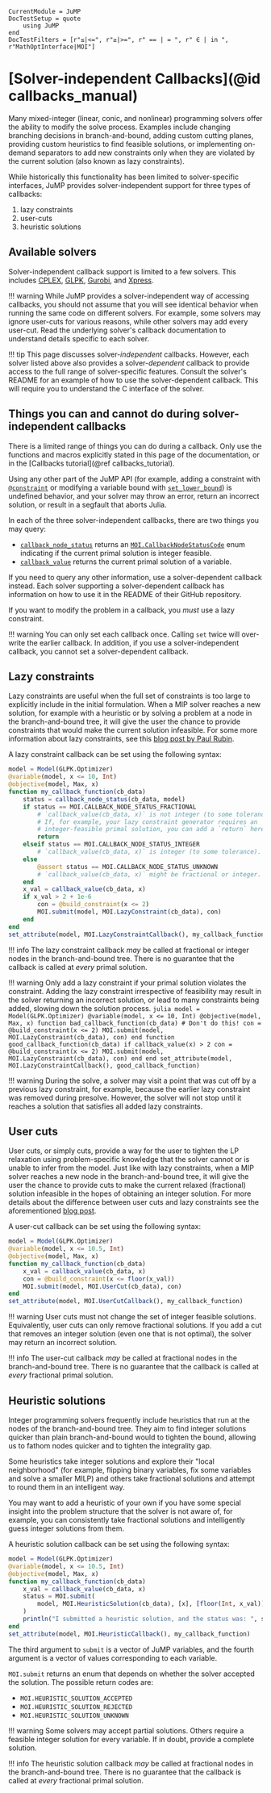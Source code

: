 ```@meta
CurrentModule = JuMP
DocTestSetup = quote
    using JuMP
end
DocTestFilters = [r"≤|<=", r"≥|>=", r" == | = ", r" ∈ | in ", r"MathOptInterface|MOI"]
```

# [Solver-independent Callbacks](@id callbacks_manual)

Many mixed-integer (linear, conic, and nonlinear) programming solvers offer
the ability to modify the solve process. Examples include changing branching
decisions in branch-and-bound, adding custom cutting planes, providing custom
heuristics to find feasible solutions, or implementing on-demand separators to
add new constraints only when they are violated by the current solution (also
known as lazy constraints).

While historically this functionality has been limited to solver-specific
interfaces, JuMP provides solver-independent support for three types of
callbacks:

 1. lazy constraints
 2. user-cuts
 3. heuristic solutions

## Available solvers

Solver-independent callback support is limited to a few solvers. This includes
[CPLEX](https://github.com/jump-dev/CPLEX.jl),
[GLPK](https://github.com/jump-dev/GLPK.jl),
[Gurobi](https://github.com/jump-dev/Gurobi.jl), and
[Xpress](https://github.com/jump-dev/Xpress.jl).

!!! warning
    While JuMP provides a solver-independent way of accessing callbacks, you
    should not assume that you will see identical behavior when running the same
    code on different solvers. For example, some solvers may ignore user-cuts
    for various reasons, while other solvers may add every user-cut. Read the
    underlying solver's callback documentation to understand details specific to
    each solver.

!!! tip
    This page discusses solver-_independent_ callbacks. However, each solver
    listed above also provides a solver-_dependent_ callback to provide access
    to the full range of solver-specific features. Consult the solver's README
    for an example of how to use the solver-dependent callback. This will
    require you to understand the C interface of the solver.

## Things you can and cannot do during solver-independent callbacks

There is a limited range of things you can do during a callback. Only use the
functions and macros explicitly stated in this page of the documentation, or in
the [Callbacks tutorial](@ref callbacks_tutorial).

Using any other part of the JuMP API (for example, adding a constraint with [`@constraint`](@ref)
or modifying a variable bound with [`set_lower_bound`](@ref)) is undefined
behavior, and your solver may throw an error, return an incorrect solution, or
result in a segfault that aborts Julia.

In each of the three solver-independent callbacks, there are two things you may
query:
 - [`callback_node_status`](@ref) returns an [`MOI.CallbackNodeStatusCode`](@ref)
   enum indicating if the current primal solution is integer feasible.
 - [`callback_value`](@ref) returns the current primal solution of a variable.

If you need to query any other information, use a solver-dependent callback
instead. Each solver supporting a solver-dependent callback has information on
how to use it in the README of their GitHub repository.

If you want to modify the problem in a callback, you _must_ use a lazy
constraint.

!!! warning
    You can only set each callback once. Calling `set` twice will over-write
    the earlier callback. In addition, if you use a solver-independent
    callback, you cannot set a solver-dependent callback.

## Lazy constraints

Lazy constraints are useful when the full set of constraints is too large to
explicitly include in the initial formulation. When a MIP solver reaches a new
solution, for example with a heuristic or by solving a problem at a node in
the branch-and-bound tree, it will give the user the chance to provide
constraints that would make the current solution infeasible. For some more
information about lazy constraints, see this [blog post by Paul Rubin](https://orinanobworld.blogspot.com/2012/08/user-cuts-versus-lazy-constraints.html).

A lazy constraint callback can be set using the following syntax:

```julia
model = Model(GLPK.Optimizer)
@variable(model, x <= 10, Int)
@objective(model, Max, x)
function my_callback_function(cb_data)
    status = callback_node_status(cb_data, model)
    if status == MOI.CALLBACK_NODE_STATUS_FRACTIONAL
        # `callback_value(cb_data, x)` is not integer (to some tolerance).
        # If, for example, your lazy constraint generator requires an
        # integer-feasible primal solution, you can add a `return` here.
        return
    elseif status == MOI.CALLBACK_NODE_STATUS_INTEGER
        # `callback_value(cb_data, x)` is integer (to some tolerance).
    else
        @assert status == MOI.CALLBACK_NODE_STATUS_UNKNOWN
        # `callback_value(cb_data, x)` might be fractional or integer.
    end
    x_val = callback_value(cb_data, x)
    if x_val > 2 + 1e-6
        con = @build_constraint(x <= 2)
        MOI.submit(model, MOI.LazyConstraint(cb_data), con)
    end
end
set_attribute(model, MOI.LazyConstraintCallback(), my_callback_function)
```

!!! info
    The lazy constraint callback _may_ be called at fractional or integer
    nodes in the branch-and-bound tree. There is no guarantee that the
    callback is called at _every_ primal solution.

!!! warning
    Only add a lazy constraint if your primal solution violates the constraint.
    Adding the lazy constraint irrespective of feasibility may result in the
    solver returning an incorrect solution, or lead to many constraints being
    added, slowing down the solution process.
    ```julia
    model = Model(GLPK.Optimizer)
    @variable(model, x <= 10, Int)
    @objective(model, Max, x)
    function bad_callback_function(cb_data)
        # Don't do this!
        con = @build_constraint(x <= 2)
        MOI.submit(model, MOI.LazyConstraint(cb_data), con)
    end
    function good_callback_function(cb_data)
        if callback_value(x) > 2
            con = @build_constraint(x <= 2)
            MOI.submit(model, MOI.LazyConstraint(cb_data), con)
        end
    end
    set_attribute(model, MOI.LazyConstraintCallback(), good_callback_function)
    ```

!!! warning
    During the solve, a solver may visit a point that was cut off by a previous
    lazy constraint, for example, because the earlier lazy constraint was removed
    during presolve. However, the solver will not stop until it reaches a
    solution that satisfies all added lazy constraints.

## User cuts

User cuts, or simply cuts, provide a way for the user to tighten the LP
relaxation using problem-specific knowledge that the solver cannot or is
unable to infer from the model. Just like with lazy constraints, when a MIP
solver reaches a new node in the branch-and-bound tree, it will give the user
the chance to provide cuts to make the current relaxed (fractional) solution
infeasible in the hopes of obtaining an integer solution. For more details
about the difference between user cuts and lazy constraints see the
aforementioned [blog post](https://orinanobworld.blogspot.com/2012/08/user-cuts-versus-lazy-constraints.html).

A user-cut callback can be set using the following syntax:

```julia
model = Model(GLPK.Optimizer)
@variable(model, x <= 10.5, Int)
@objective(model, Max, x)
function my_callback_function(cb_data)
    x_val = callback_value(cb_data, x)
    con = @build_constraint(x <= floor(x_val))
    MOI.submit(model, MOI.UserCut(cb_data), con)
end
set_attribute(model, MOI.UserCutCallback(), my_callback_function)
```

!!! warning
    User cuts must not change the set of integer feasible solutions.
    Equivalently, user cuts can only remove fractional solutions. If you add a
    cut that removes an integer solution (even one that is not optimal), the
    solver may return an incorrect solution.

!!! info
    The user-cut callback _may_ be called at fractional nodes in the
    branch-and-bound tree. There is no guarantee that the callback is called
    at _every_ fractional primal solution.

## Heuristic solutions

Integer programming solvers frequently include heuristics that run at the
nodes of the branch-and-bound tree. They aim to find integer solutions quicker
than plain branch-and-bound would to tighten the bound, allowing us to fathom
nodes quicker and to tighten the integrality gap.

Some heuristics take integer solutions and explore their "local neighborhood"
(for example, flipping binary variables, fix some variables and solve a smaller MILP)
and others take fractional solutions and attempt to round them in an
intelligent way.

You may want to add a heuristic of your own if you have some special insight
into the problem structure that the solver is not aware of, for example, you can
consistently take fractional solutions and intelligently guess integer
solutions from them.

A heuristic solution callback can be set using the following syntax:

```julia
model = Model(GLPK.Optimizer)
@variable(model, x <= 10.5, Int)
@objective(model, Max, x)
function my_callback_function(cb_data)
    x_val = callback_value(cb_data, x)
    status = MOI.submit(
        model, MOI.HeuristicSolution(cb_data), [x], [floor(Int, x_val)]
    )
    println("I submitted a heuristic solution, and the status was: ", status)
end
set_attribute(model, MOI.HeuristicCallback(), my_callback_function)
```

The third argument to `submit` is a vector of JuMP variables, and the
fourth argument is a vector of values corresponding to each variable.

`MOI.submit` returns an enum that depends on whether the solver accepted the
solution. The possible return codes are:

 - `MOI.HEURISTIC_SOLUTION_ACCEPTED`
 - `MOI.HEURISTIC_SOLUTION_REJECTED`
 - `MOI.HEURISTIC_SOLUTION_UNKNOWN`

!!! warning
    Some solvers may accept partial solutions. Others require a feasible integer
    solution for every variable. If in doubt, provide a complete solution.

!!! info
    The heuristic solution callback _may_ be called at fractional nodes in the
    branch-and-bound tree. There is no guarantee that the callback is called
    at _every_ fractional primal solution.
